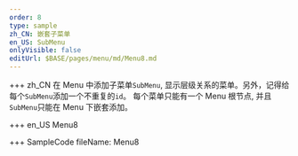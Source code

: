 ```yaml
---
order: 8
type: sample
zh_CN: 嵌套子菜单
en_US: SubMenu
onlyVisible: false
editUrl: $BASE/pages/menu/md/Menu8.md
---
```


+++ zh_CN
在 Menu 中添加子菜单<Code>SubMenu</Code>, 显示层级关系的菜单。另外，记得给每个<Code>SubMenu</Code>添加一个不重复的<Code>id</Code>。
每个菜单只能有一个 Menu 根节点, 并且<Code>SubMenu</Code>只能在 Menu 下嵌套添加。

+++ en_US
Menu8

+++ SampleCode
fileName: Menu8
